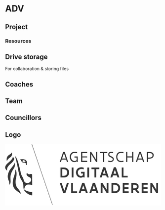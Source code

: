 # ADV

## Project

### Resources

## Drive storage

For collaboration & storing files

## Coaches

## Team

## Councillors

## Logo

![](../.gitbook/assets/agentschap-digitaal-vlaanderen-logo-1-.svg)

